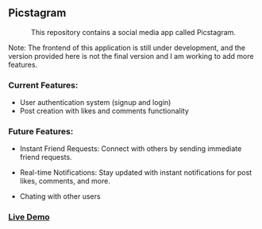 ## Picstagram

<p align="center">
    This repository contains a social media app called Picstagram.
</p>

Note: The frontend of this application is still under development, and the version provided here is not the final version and I am working to add more features.

### Current Features:

-   User authentication system (signup and login)
-   Post creation with likes and comments functionality

### Future Features:

-   Instant Friend Requests: Connect with others by sending immediate friend requests.

-   Real-time Notifications: Stay updated with instant notifications for post likes, comments, and more.

-   Chating with other users

### [Live Demo](https://social-media-api-sayed4900.vercel.app/)
